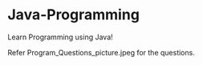 # Java-Programming

Learn Programming using Java!

Refer Program_Questions_picture.jpeg for the questions.
